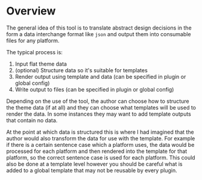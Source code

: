 # Overview

The general idea of this tool is to translate abstract design decisions in the form a data interchange format like `json` and output them into consumable files for any platform.

The typical process is:

1. Input flat theme data
2. (optional) Structure data so it's suitable for templates
3. Render output using template and data (can be specified in plugin or global config)
4. Write output to files (can be specified in plugin or global config)

Depending on the use of the tool, the author can choose how to structure the theme data (if at all) and they can choose what templates will be used to render the data. In some instances they may want to add template outputs that contain no data.

At the point at which data is structured this is where I had imagined that the author would also transform the data for use with the template. For example if there is a certain sentence case which a platform uses, the data would be processed for each platform and then rendered into the template for that platform, so the correct sentence case is used for each platform. This could also be done at a template level however you should be careful what is added to a global template that may not be reusable by every plugin.
